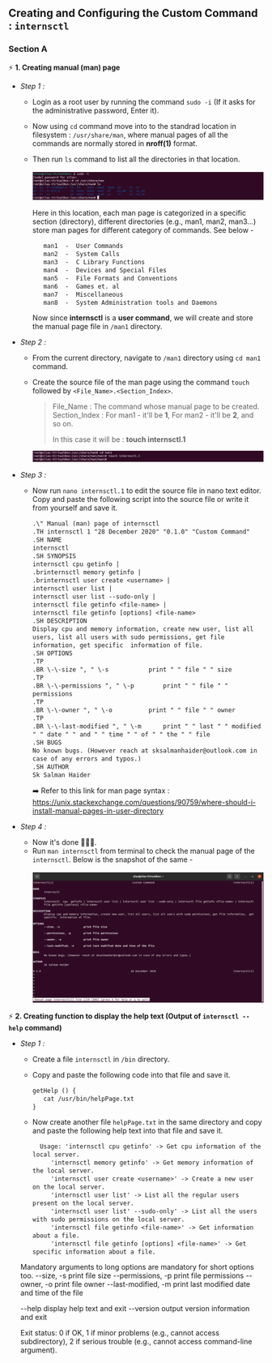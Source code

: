 ## Creating and Configuring the Custom Command : `internsctl`
### Section A
⚡ **1. Creating manual (man) page**
- *Step 1 :* 
  * Login as a root user by running the command `sudo -i` (If it asks for the administrative password, Enter it).
  * Now using `cd` command move into to the standrad location in filesystem : `/usr/share/man`, where manual pages of all the commands are normally stored in **nroff(1)** format.
  * Then run `ls` command to list all the directories in that location.\
  \
    <img src = "/images/img_1.png">
  
    Here in this location, each man page is categorized in a specific section (directory), different directories (e.g., man1, man2, man3...) store man pages for different category of commands. See below -
   
     ```
        man1  -  User Commands
        man2  -  System Calls
        man3  -  C Library Functions
        man4  -  Devices and Special Files
        man5  -  File Formats and Conventions
        man6  -  Games et. al
        man7  -  Miscellaneous
        man8  -  System Administration tools and Daemons
     ```
     Now since **internsctl** is a **user command**, we will create and store the manual page file in `/man1` directory.
   
- *Step 2 :*
  * From the current directory, navigate to `/man1` directory using `cd man1` command.
  * Create the source file of the man page using the command `touch` followed by `<File_Name>.<Section_Index>`.

    > File_Name : The command whose manual page to be created.\
    > Section_Index : For man1 - it'll be **1**, For man2 - it'll be **2**, and so on.
    >
    > In this case it will be : **touch internsctl.1**
    
    <img src = "/images/img_2.png">
- *Step 3 :*    
  * Now run `nano internsctl.1` to edit the source file in nano text editor. Copy and paste the following script into the source file or write it from yourself and save it.
    ```
    .\" Manual (man) page of internsctl
    .TH internsctl 1 "28 December 2020" "0.1.0" "Custom Command"
    .SH NAME
    internsctl
    .SH SYNOPSIS
    internsctl cpu getinfo |
    .brinternsctl memory getinfo |
    .brinternsctl user create <username> |
    internsctl user list |
    internsctl user list --sudo-only |
    internsctl file getinfo <file-name> |
    internsctl file getinfo [options] <file-name> 
    .SH DESCRIPTION
    Display cpu and memory information, create new user, list all users, list all users with sudo permissions, get file information, get specific  information of file.  
    .SH OPTIONS
    .TP
    .BR \-\-size ", " \-s			print " " file " " size
    .TP
    .BR \-\-permissions ", " \-p		print " " file " " permissions
    .TP
    .BR \-\-owner ", " \-o			print " " file " " owner
    .TP
    .BR \-\-last-modified ", " \-m		print " " last " " modified " " date " " and " " time " " of " " the " " file
    .SH BUGS
    No known bugs. (However reach at sksalmanhaider@outlook.com in case of any errors and typos.)
    .SH AUTHOR
    Sk Salman Haider
    ```
    ➡️ Refer to this link for man page syntax : https://unix.stackexchange.com/questions/90759/where-should-i-install-manual-pages-in-user-directory
    
- *Step 4 :*
  * Now it's done 🎉🔥🤩.
  * Run `man internsctl` from terminal to check the manual page of the `internsctl`. Below is the snapshot of the same -\
  \
    <img src = "/images/img_3.png">

⚡ **2. Creating function to display the help text (Output of `internsctl --help` command)**
  - *Step 1 :* 
    * Create a file `internsctl` in `/bin` directory.
    * Copy and paste the following code into that file and save it.
    
      ```
      getHelp () {
	     cat /usr/bin/helpPage.txt
      }
      ```
    * Now create another file `helpPage.txt` in the same directory and copy and paste the following help text into that file and save it.
    
      ```
    	Usage: 'internsctl cpu getinfo' -> Get cpu information of the local server.
	       'internsctl memory getinfo' -> Get memory information of the local server.
	       'internsctl user create <username>' -> Create a new user on the local server.
	       'internsctl user list' -> List all the regular users present on the local server.
	       'internsctl user list' --sudo-only' -> List all the users with sudo permissions on the local server.
	       'internsctl file getinfo <file-name>' -> Get information about a file.
	       'internsctl file getinfo [options] <file-name>' -> Get specific information about a file.

	Mandatory arguments to long options are mandatory for short options too.
	  --size, -s			print file size
	  --permissions, -p		print file permissions
	  --owner, -o			print file owner
	  --last-modified, -m		print last modified date and time of the file

	  --help     			display help text and exit
	  --version  			output version information and exit

	Exit status:
	 0  if OK,
	 1  if minor problems (e.g., cannot access subdirectory),
	 2  if serious trouble (e.g., cannot access command-line argument).
     ```
    
    
